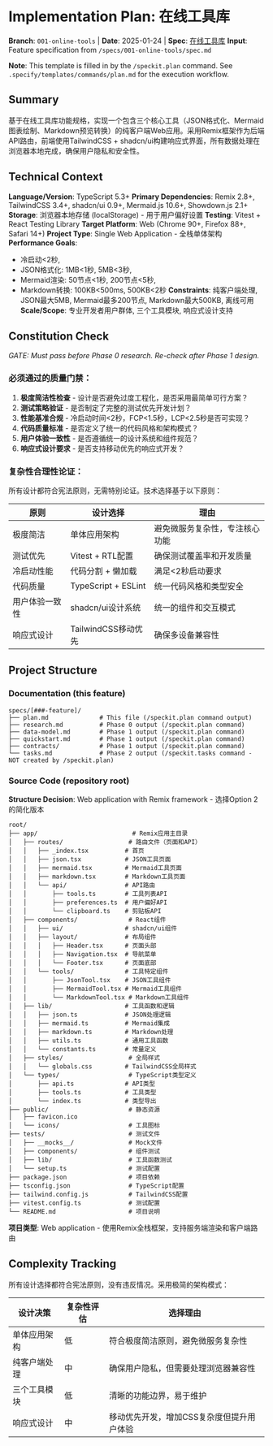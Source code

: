 # Implementation Plan: 在线工具库

**Branch**: `001-online-tools` | **Date**: 2025-01-24 | **Spec**: [在线工具库](spec.md)
**Input**: Feature specification from `/specs/001-online-tools/spec.md`

**Note**: This template is filled in by the `/speckit.plan` command. See `.specify/templates/commands/plan.md` for the execution workflow.

## Summary

基于在线工具库功能规格，实现一个包含三个核心工具（JSON格式化、Mermaid图表绘制、Markdown预览转换）的纯客户端Web应用。采用Remix框架作为后端API路由，前端使用TailwindCSS + shadcn/ui构建响应式界面，所有数据处理在浏览器本地完成，确保用户隐私和安全性。

## Technical Context

**Language/Version**: TypeScript 5.3+
**Primary Dependencies**: Remix 2.8+, TailwindCSS 3.4+, shadcn/ui 0.9+, Mermaid.js 10.6+, Showdown.js 2.1+
**Storage**: 浏览器本地存储 (localStorage) - 用于用户偏好设置
**Testing**: Vitest + React Testing Library
**Target Platform**: Web (Chrome 90+, Firefox 88+, Safari 14+)
**Project Type**: Single Web Application - 全栈单体架构
**Performance Goals**:
- 冷启动<2秒,
- JSON格式化: 1MB<1秒, 5MB<3秒,
- Mermaid渲染: 50节点<1秒, 200节点<5秒,
- Markdown转换: 100KB<500ms, 500KB<2秒
**Constraints**: 纯客户端处理, JSON最大5MB, Mermaid最多200节点, Markdown最大500KB, 离线可用
**Scale/Scope**: 专业开发者用户群体, 三个工具模块, 响应式设计支持

## Constitution Check

*GATE: Must pass before Phase 0 research. Re-check after Phase 1 design.*

### 必须通过的质量门禁：

1. **极度简洁性检查** - 设计是否避免过度工程化，是否采用最简单可行方案？
2. **测试策略验证** - 是否制定了完整的测试优先开发计划？
3. **性能基准合规** - 冷启动时间<2秒，FCP<1.5秒，LCP<2.5秒是否可实现？
4. **代码质量标准** - 是否定义了统一的代码风格和架构模式？
5. **用户体验一致性** - 是否遵循统一的设计系统和组件规范？
6. **响应式设计要求** - 是否支持移动优先的响应式开发？

### 复杂性合理性论证：

所有设计都符合宪法原则，无需特别论证。技术选择基于以下原则：

| 原则 | 设计选择 | 理由 |
|------|----------|------|
| 极度简洁 | 单体应用架构 | 避免微服务复杂性，专注核心功能 |
| 测试优先 | Vitest + RTL配置 | 确保测试覆盖率和开发质量 |
| 冷启动性能 | 代码分割 + 懒加载 | 满足<2秒启动要求 |
| 代码质量 | TypeScript + ESLint | 统一代码风格和类型安全 |
| 用户体验一致性 | shadcn/ui设计系统 | 统一的组件和交互模式 |
| 响应式设计 | TailwindCSS移动优先 | 确保多设备兼容性 |

## Project Structure

### Documentation (this feature)

```text
specs/[###-feature]/
├── plan.md              # This file (/speckit.plan command output)
├── research.md          # Phase 0 output (/speckit.plan command)
├── data-model.md        # Phase 1 output (/speckit.plan command)
├── quickstart.md        # Phase 1 output (/speckit.plan command)
├── contracts/           # Phase 1 output (/speckit.plan command)
└── tasks.md             # Phase 2 output (/speckit.tasks command - NOT created by /speckit.plan)
```

### Source Code (repository root)

**Structure Decision**: Web application with Remix framework - 选择Option 2的简化版本

```text
root/
├── app/                          # Remix应用主目录
│   ├── routes/                  # 路由文件（页面和API）
│   │   ├── _index.tsx          # 首页
│   │   ├── json.tsx            # JSON工具页面
│   │   ├── mermaid.tsx         # Mermaid工具页面
│   │   ├── markdown.tsx        # Markdown工具页面
│   │   └── api/                # API路由
│   │       ├── tools.ts        # 工具列表API
│   │       ├── preferences.ts  # 用户偏好API
│   │       └── clipboard.ts    # 剪贴板API
│   ├── components/              # React组件
│   │   ├── ui/                 # shadcn/ui组件
│   │   ├── layout/             # 布局组件
│   │   │   ├── Header.tsx      # 页面头部
│   │   │   ├── Navigation.tsx  # 导航菜单
│   │   │   └── Footer.tsx      # 页面底部
│   │   └── tools/              # 工具特定组件
│   │       ├── JsonTool.tsx    # JSON工具组件
│   │       ├── MermaidTool.tsx # Mermaid工具组件
│   │       └── MarkdownTool.tsx # Markdown工具组件
│   ├── lib/                    # 工具函数和逻辑
│   │   ├── json.ts             # JSON处理逻辑
│   │   ├── mermaid.ts          # Mermaid集成
│   │   ├── markdown.ts         # Markdown处理
│   │   ├── utils.ts            # 通用工具函数
│   │   └── constants.ts        # 常量定义
│   ├── styles/                  # 全局样式
│   │   └── globals.css         # TailwindCSS全局样式
│   └── types/                   # TypeScript类型定义
│       ├── api.ts              # API类型
│       ├── tools.ts            # 工具类型
│       └── index.ts            # 类型导出
├── public/                      # 静态资源
│   ├── favicon.ico
│   └── icons/                   # 工具图标
├── tests/                       # 测试文件
│   ├── __mocks__/               # Mock文件
│   ├── components/              # 组件测试
│   ├── lib/                     # 工具函数测试
│   └── setup.ts                 # 测试配置
├── package.json                 # 项目依赖
├── tsconfig.json                # TypeScript配置
├── tailwind.config.js           # TailwindCSS配置
├── vitest.config.ts             # 测试配置
└── README.md                    # 项目说明
```

**项目类型**: Web application - 使用Remix全栈框架，支持服务端渲染和客户端路由

## Complexity Tracking

所有设计选择都符合宪法原则，没有违反情况。采用极简的架构模式：

| 设计决策 | 复杂性评估 | 选择理由 |
|-----------|------------|----------|
| 单体应用架构 | 低 | 符合极度简洁原则，避免微服务复杂性 |
| 纯客户端处理 | 中 | 确保用户隐私，但需要处理浏览器兼容性 |
| 三个工具模块 | 低 | 清晰的功能边界，易于维护 |
| 响应式设计 | 中 | 移动优先开发，增加CSS复杂度但提升用户体验 |
